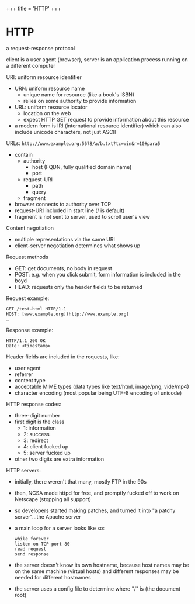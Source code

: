 +++
title = 'HTTP'
+++
# HTTP
a request-response protocol

client is a user agent (browser), server is an application process running on a different computer

URI: uniform resource identifier

- URN: uniform resource name
    - unique name for resource (like a book's ISBN)
    - relies on some authority to provide information
- URL: uniform resource locator
    - location on the web
    - expect HTTP GET request to provide information about this resource
- a modern form is IRI (international resource identifier) which can also include unicode characters, not just ASCII

URLs:
`http://www.example.org:5678/a/b.txt?tc=win&r=10#para5`

- contain
    - authority
        - host (FQDN, fully qualified domain name)
        - port
    - request-URI
        - path
        - query
    - fragment
- browser connects to authority over TCP
- request-URI included in start line (/ is default)
- fragment is not sent to server, used to scroll user's view

Content negotiation

- multiple representations via the same URI
- client-server negotiation determines what shows up

Request methods

- GET: get documents, no body in request
- POST: e.g. when you click submit, form information is included in the boyd
- HEAD: requests only the header fields to be returned

Request example:

```
GET /test.html HTTP/1.1
HOST: [www.example.org](http://www.example.org)
…
```

Response example:

```
HTTP/1.1 200 OK
Date: <timestamp>
```

Header fields are included in the requests, like:

- user agent
- referrer
- content type
- acceptable MIME types (data types like text/html, image/png, vide/mp4)
- character encoding (most popular being UTF-8 encoding of unicode)

HTTP response codes:

- three-digit number
- first digit is the class
    - 1: information
    - 2: success
    - 3: redirect
    - 4: client fucked up
    - 5: server fucked up
- other two digits are extra information

HTTP servers:

- initially, there weren't that many, mostly FTP in the 90s
- then, NCSA made httpd for free, and promptly fucked off to work on Netscape (stopping all support)
- so developers started making patches, and turned it into "a patchy server"…the Apache server
- a main loop for a server looks like so:

	```
	while forever
	listen on TCP port 80
	read request
	send response
	```

- the server doesn't know its own hostname, because host names may be on the same machine (virtual hosts) and different responses may be needed for different hostnames
- the server uses a config file to determine where "/" is (the document root)
